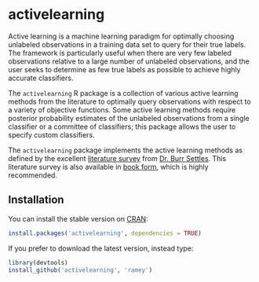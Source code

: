 # activelearning

Active learning is a machine learning paradigm for optimally choosing unlabeled
observations in a training data set to query for their true labels. The framework
is particularly useful when there are very few labeled observations relative to a
large number of unlabeled observations, and the user seeks to determine as few
true labels as possible to achieve highly accurate classifiers.

The `activelearning` R package is a collection of various active learning methods
from the literature to optimally query observations with respect to a variety of
objective functions. Some active learning methods require posterior probability
estimates of the unlabeled observations from a single classifier or a committee
of classifiers; this package allows the user to specify custom classifiers.

The `activelearning` package implements the active learning methods as defined by
the excellent [literature survey](http://www.cs.cmu.edu/~bsettles/pub/settles.activelearning.pdf)
from [Dr. Burr Settles](http://www.cs.cmu.edu/~bsettles/). This literature survey
is also available in [book form](http://www.amazon.com/Learning-Synthesis-Lectures-Artificial-Intelligence/dp/1608457257), which is highly recommended. 

## Installation

You can install the stable version on [CRAN](http://cran.r-project.org/package=activelearning):

```r
install.packages('activelearning', dependencies = TRUE)
```

If you prefer to download the latest version, instead type:

```r
library(devtools)
install_github('activelearning', 'ramey')
```
